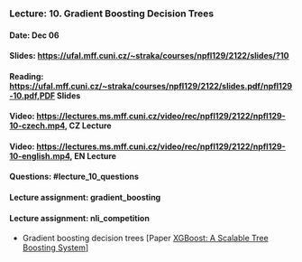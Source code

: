 ### Lecture: 10. Gradient Boosting Decision Trees
#### Date: Dec 06
#### Slides: https://ufal.mff.cuni.cz/~straka/courses/npfl129/2122/slides/?10
#### Reading: https://ufal.mff.cuni.cz/~straka/courses/npfl129/2122/slides.pdf/npfl129-10.pdf,PDF Slides
#### Video: https://lectures.ms.mff.cuni.cz/video/rec/npfl129/2122/npfl129-10-czech.mp4, CZ Lecture
#### Video: https://lectures.ms.mff.cuni.cz/video/rec/npfl129/2122/npfl129-10-english.mp4, EN Lecture
#### Questions: #lecture_10_questions
#### Lecture assignment: gradient_boosting
#### Lecture assignment: nli_competition

- Gradient boosting decision trees [Paper [XGBoost: A Scalable Tree Boosting System](https://arxiv.org/abs/1603.02754)]
